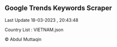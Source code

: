 

## Google Trends Keywords Scraper 
 
Last Update 18-03-2023 , 20:43:48

Country List :
VIETNAM.json



© Abdul Muttaqin 
